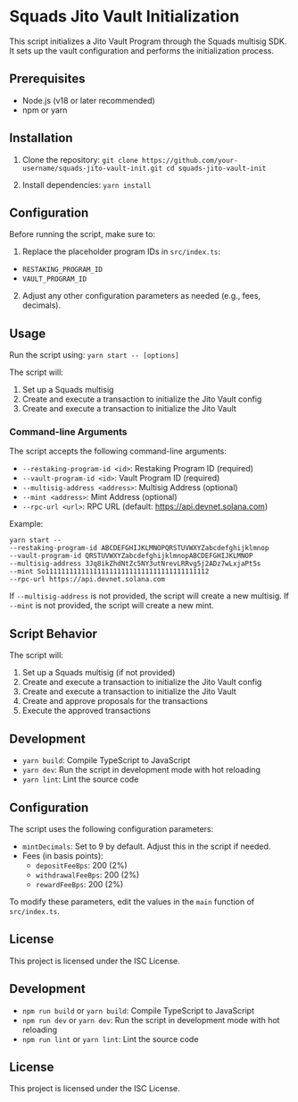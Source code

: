# Squads Jito Vault Initialization

This script initializes a Jito Vault Program through the Squads multisig SDK. It sets up the vault configuration and performs the initialization process.

## Prerequisites

- Node.js (v18 or later recommended)
- npm or yarn

## Installation

1. Clone the repository:
`git clone https://github.com/your-username/squads-jito-vault-init.git cd squads-jito-vault-init`


2. Install dependencies:
`yarn install`


## Configuration

Before running the script, make sure to:

1. Replace the placeholder program IDs in `src/index.ts`:
- `RESTAKING_PROGRAM_ID`
- `VAULT_PROGRAM_ID`

2. Adjust any other configuration parameters as needed (e.g., fees, decimals).

## Usage

Run the script using:
`yarn start -- [options]`

The script will:
1. Set up a Squads multisig
2. Create and execute a transaction to initialize the Jito Vault config
3. Create and execute a transaction to initialize the Jito Vault


### Command-line Arguments

The script accepts the following command-line arguments:

- `--restaking-program-id <id>`: Restaking Program ID (required)
- `--vault-program-id <id>`: Vault Program ID (required)
- `--multisig-address <address>`: Multisig Address (optional)
- `--mint <address>`: Mint Address (optional)
- `--rpc-url <url>`: RPC URL (default: https://api.devnet.solana.com)

Example:

```
yarn start --
--restaking-program-id ABCDEFGHIJKLMNOPQRSTUVWXYZabcdefghijklmnop
--vault-program-id QRSTUVWXYZabcdefghijklmnopABCDEFGHIJKLMNOP
--multisig-address 3Jq8ikZhdNtZc5NY3utNrevLRRvg5j2ADz7wLxjaPt5s
--mint So11111111111111111111111111111111111111112
--rpc-url https://api.devnet.solana.com
```


If `--multisig-address` is not provided, the script will create a new multisig.
If `--mint` is not provided, the script will create a new mint.

## Script Behavior

The script will:

1. Set up a Squads multisig (if not provided)
2. Create and execute a transaction to initialize the Jito Vault config
3. Create and execute a transaction to initialize the Jito Vault
4. Create and approve proposals for the transactions
5. Execute the approved transactions

## Development

- `yarn build`: Compile TypeScript to JavaScript
- `yarn dev`: Run the script in development mode with hot reloading
- `yarn lint`: Lint the source code

## Configuration

The script uses the following configuration parameters:

- `mintDecimals`: Set to 9 by default. Adjust this in the script if needed.
- Fees (in basis points):
  - `depositFeeBps`: 200 (2%)
  - `withdrawalFeeBps`: 200 (2%)
  - `rewardFeeBps`: 200 (2%)

To modify these parameters, edit the values in the `main` function of `src/index.ts`.

## License

This project is licensed under the ISC License.

## Development

- `npm run build` or `yarn build`: Compile TypeScript to JavaScript
- `npm run dev` or `yarn dev`: Run the script in development mode with hot reloading
- `npm run lint` or `yarn lint`: Lint the source code

## License

This project is licensed under the ISC License.